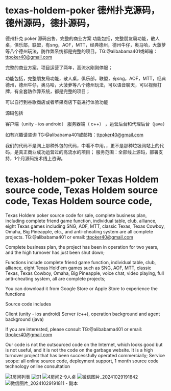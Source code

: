 # texas-holdem-poker  德州扑克源码，德州源码，德扑源码，
德州扑克 poker 源码出售，完整的商业方案  功能包括，完整朋友局功能，散人桌，俱乐部，联盟，有sng，AOF，MTT，经典德州，德州牛仔，奥马哈，大菠萝等八个德州玩法，防作弊系统都是完整的项目。TG:@alibabama401或邮箱：ttpoker40@gmail.com


完整的商业方案，项目运营了两年，高流水刚刚停服；

功能包括，完整朋友局功能，散人桌，俱乐部，联盟，有sng，AOF，MTT，经典德州，德州牛仔，奥马哈，大菠萝等八个德州玩法，可以语音聊天，可以视频打牌，有全套防作弊系统，都是完整的项目；

可以自行到谷歌商店或者苹果商店下载进行体验功能

源码包括

客户端（unity - ios android） 服务器端（ c++） ，运营后台和代理后台（java）

如有兴趣请咨询 TG:@alibabama401或邮箱：ttpoker40@gmail.com

我们的代码不是网上那种外包的代码，中看不中用，，更不是那种垃圾网站上的代码，是真正商业成功运营过的高流水的项目；
服务范围：全部线上源码，部署支持，1个月源码技术线上咨询。


# texas-holdem-poker Texas Holdem source code, Texas Holdem source code, Texas Holdem source code,
Texas Holdem poker source code for sale, complete business plan, including complete friend game function, individual table, club, alliance, eight Texas games including SNG, AOF, MTT, classic Texas, Texas Cowboy, Omaha, Big Pineapple, etc., and anti-cheating system are all complete projects. TG:@alibabama401 or email: ttpoker40@gmail.com

Complete business plan, the project has been in operation for two years, and the high turnover has just been shut down;

Functions include complete friend game function, individual table, club, alliance, eight Texas Hold'em games such as SNG, AOF, MTT, classic Texas, Texas Cowboy, Omaha, Big Pineapple, voice chat, video playing, full anti-cheating system, all are complete projects;

You can download it from Google Store or Apple Store to experience the functions

Source code includes

Client (unity - ios android) Server (c++), operation background and agent background (java)

If you are interested, please consult TG:@alibabama401 or email: ttpoker40@gmail.com

Our code is not the outsourced code on the Internet, which looks good but is not useful, and it is not the code on the garbage website. It is a high turnover project that has been successfully operated commercially;
Service scope: all online source code, deployment support, 1 month source code technology online consultation





![1房间列表](https://github.com/user-attachments/assets/24e4e7c4-cb9c-4a53-aad0-ff9e0753df98)
![01](https://github.com/user-attachments/assets/bb399a09-8af9-423a-a86e-9193294d1ba0)
![4房间2-9人桌](https://github.com/user-attachments/assets/336ec5a7-85ab-4ff9-a9a9-0dc353760ca5)
![微信图片_20241029191842](https://github.com/user-attachments/assets/0b58daa4-229b-4aa5-aaf0-6b4ba0279810)
![微信图片_20241029191811 - 副本](https://github.com/user-attachments/assets/107f6a45-39a1-402d-9870-79a79d7a6d8d)
